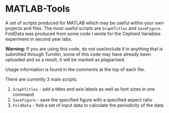 # MATLAB-Tools
A set of scripts produced for MATLAB which may be useful within your own projects and files.
The most useful scripts are `GraphTitles` and `SaveFigure`. FoldData was produced from some code I wrote for the Cepheid Variables experiment in second year labs.

**Warning:** If you are using this code, do not use/include it in anything that is submitted through Turnitin, some of this code may have already been uploaded and as a result, it will be marked as plagiarised.

Usage information is found in the comments at the top of each file.

There are currently 3 main scripts:

1. `GraphTitles` - add a titles and axis labels as well as font sizes in one command
2. `SaveFigure` - save the specified figure with a specified aspect ratio
3. `FoldData` - fold a set of input data to calculate the periodicity of the data
